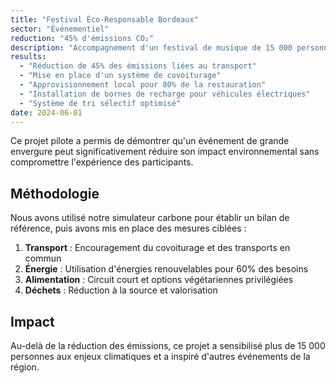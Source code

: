 ```yaml
---
title: "Festival Éco-Responsable Bordeaux"
sector: "Événementiel"
reduction: "45% d'émissions CO₂"
description: "Accompagnement d'un festival de musique de 15 000 personnes dans sa démarche de réduction d'impact carbone."
results:
  - "Réduction de 45% des émissions liées au transport"
  - "Mise en place d'un système de covoiturage"
  - "Approvisionnement local pour 80% de la restauration"
  - "Installation de bornes de recharge pour véhicules électriques"
  - "Système de tri sélectif optimisé"
date: 2024-06-01
---
```


Ce projet pilote a permis de démontrer qu'un événement de grande envergure peut significativement réduire son impact environnemental sans compromettre l'expérience des participants.

## Méthodologie

Nous avons utilisé notre simulateur carbone pour établir un bilan de référence, puis avons mis en place des mesures ciblées :

1. **Transport** : Encouragement du covoiturage et des transports en commun
2. **Énergie** : Utilisation d'énergies renouvelables pour 60% des besoins
3. **Alimentation** : Circuit court et options végétariennes privilégiées
4. **Déchets** : Réduction à la source et valorisation

## Impact

Au-delà de la réduction des émissions, ce projet a sensibilisé plus de 15 000 personnes aux enjeux climatiques et a inspiré d'autres événements de la région.